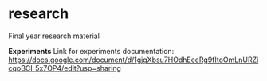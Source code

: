 # research
Final year research material


**Experiments**
Link for experiments documentation: https://docs.google.com/document/d/1gjgXbsu7HOdhEeeRg9fItoOmLnURZicqpBCI_5x7OP4/edit?usp=sharing



